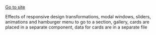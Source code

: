 [Go to site](https://lease-cars-henna.vercel.app/)


Effects of responsive design transformations, modal windows, sliders, animations and hamburger menu to go to a section, gallery, cards are placed in a separate component, data for cards are in a separate file
